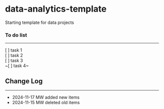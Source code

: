 # data-analytics-template

Starting template for data projects

### To do list

---

[ ] task 1  
[ ] task 2  
[ ] task 3  
~[ ] task 4~

## Change Log

---

- 2024-11-17 MW added new items
- 2024-11-15 MW deleted old items
